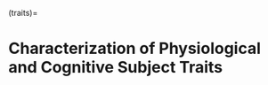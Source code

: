 (traits)=
# Characterization of Physiological and Cognitive Subject Traits

```{tableofcontents}
```